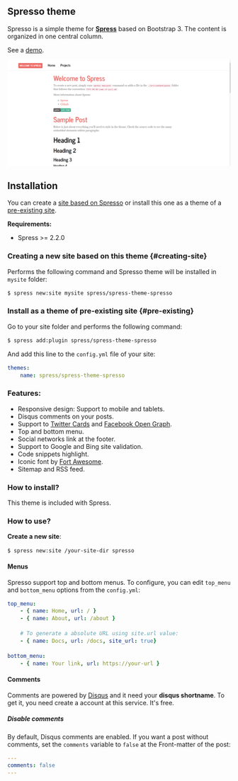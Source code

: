 ## Spresso theme

Spresso is a simple theme for **[Spress](http://spress.yosymfony.com)**
based on Bootstrap 3. The content is organized in one central column.

See a [demo](http://yosymfony.github.io/Spress-example/).

![Spresso theme preview](/screenshot.png)

## Installation
You can create a [site based on Spresso](#creating-site) or install this one as
a theme of a [pre-existing site](#pre-existing).

**Requirements:**
* Spress >= 2.2.0

### Creating a new site based on this theme {#creating-site}

Performs the following command and Spresso theme will be
installed in `mysite` folder:

```bash
$ spress new:site mysite spress/spress-theme-spresso
```

### Install as a theme of pre-existing site {#pre-existing}

Go to your site folder and performs the following command:

```bash
$ spress add:plugin spress/spress-theme-spresso
```
And add this line to the `config.yml` file of your site:

```yaml
themes:
    name: spress/spress-theme-spresso
```

### Features:

* Responsive design: Support to mobile and tablets.
* Disqus comments on your posts.
* Support to [Twitter Cards](https://dev.twitter.com/docs/cards) and [Facebook Open Graph](https://developers.facebook.com/docs/opengraph/).
* Top and bottom menu.
* Social networks link at the footer.
* Support to Google and Bing site validation.
* Code snippets highlight.
* Iconic font by [Fort Awesome](http://fortawesome.github.io/Font-Awesome).
* Sitemap and RSS feed.

### How to install?

This theme is included with Spress.

### How to use?

**Create a new site**:

`$ spress new:site /your-site-dir spresso`

#### Menus

Spresso support top and bottom menus. To configure, you can edit
`top_menu` and `bottom_menu` options from the `config.yml`:

```yaml
top_menu:
    - { name: Home, url: / }
    - { name: About, url: /about }

    # To generate a absolute URL using site.url value:
    - { name: Docs, url: /docs, site_url: true}

bottom_menu:
    - { name: Your link, url: https://your-url }
```

#### Comments

Comments are powered by [Disqus](disqus.com) and it need your
**disqus shortname**. To get it, you need create a account at this service.
It's free.

##### Disable comments

By default, Disqus comments are enabled. If you want a post without comments, set
the `comments` variable to `false` at the Front-matter of the post:

```yaml
---
comments: false
---
```
